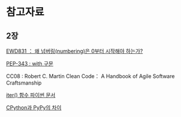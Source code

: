 # 참고자료

## 2장

[EWD831 ： 왜 넘버링(numbering)은 0부터 시작해야 하는가?](https://www.cs.utexas.edu/users/EWD/transcriptions/EWD08xx/EWD831.html)


[PEP-343 : with 구문](https://www.python.org/dev/peps/pep-0343/)


CC08 : Robert C. Martin Clean Code： A Handbook of Agile Software Craftsmanship


[iter() 함수 파이썬 문서](https://docs.python.Org/3/library/functions.html#iter)


[CPython과 PyPy의 차이](https：//pypy.readthedocs.io/en/latest/cpython_difterences.html#subclasses—of—built—in—types)
